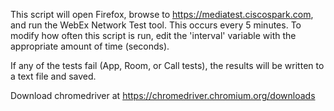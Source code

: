 This script will open Firefox, browse to https://mediatest.ciscospark.com, and run the WebEx Network Test tool. This occurs every 5 minutes. To modify how often this script is run, edit the 'interval' variable with the appropriate amount of time (seconds).

If any of the tests fail (App, Room, or Call tests), the results will be written to a text file and saved.

Download chromedriver at https://chromedriver.chromium.org/downloads
